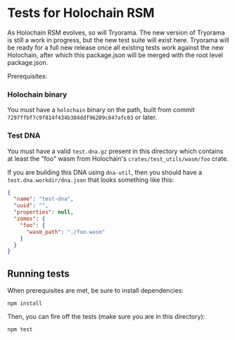 # Tests for Holochain RSM

As Holochain RSM evolves, so will Tryorama. The new version of Tryorama is still a work in progress, but the new test suite will exist here. Tryorama will be ready for a full new release once all existing tests work against the new Holochain, after which this package.json will be merged with the root level package.json.


Prerequisites:

### Holochain binary

You must have a `holochain` binary on the path, built from commit `7297ffbf7c9f814f434b384ddf96209c847afc03` or later.

### Test DNA

You must have a valid `test.dna.gz` present in this directory which contains at least the "foo" wasm from Holochain's `crates/test_utils/wasm/foo` crate.

If you are building this DNA using `dna-util`, then you should have a `test.dna.workdir/dna.json` that looks something like this:

```json
{
  "name": "test-dna",
  "uuid": "",
  "properties": null,
  "zomes": {
    "foo": {
      "wasm_path": "./foo.wasm"
    }
  }
}
```

## Running tests

When prerequisites are met, be sure to install dependencies:

    npm install

Then, you can fire off the tests (make sure you are in this directory):

    npm test
